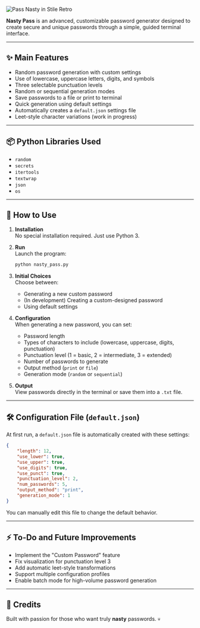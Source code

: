 ![Pass Nasty in Stile Retro](https://github.com/user-attachments/assets/430461e5-2360-4ae5-b5c9-dc4a4190a964)

**Nasty Pass** is an advanced, customizable password generator designed to create secure and unique passwords through a simple, guided terminal interface.

---

## ✨ Main Features

- Random password generation with custom settings
- Use of lowercase, uppercase letters, digits, and symbols
- Three selectable punctuation levels
- Random or sequential generation modes
- Save passwords to a file or print to terminal
- Quick generation using default settings
- Automatically creates a `default.json` settings file
- Leet-style character variations (work in progress)

---

## 📦 Python Libraries Used

- `random`
- `secrets`
- `itertools`
- `textwrap`
- `json`
- `os`

---

## 🚀 How to Use

1. **Installation**  
   No special installation required. Just use Python 3.

2. **Run**  
   Launch the program:
   ```bash
   python nasty_pass.py
   ```

3. **Initial Choices**  
   Choose between:
   - Generating a new custom password
   - (In development) Creating a custom-designed password
   - Using default settings

4. **Configuration**  
   When generating a new password, you can set:
   - Password length
   - Types of characters to include (lowercase, uppercase, digits, punctuation)
   - Punctuation level (1 = basic, 2 = intermediate, 3 = extended)
   - Number of passwords to generate
   - Output method (`print` or `file`)
   - Generation mode (`random` or `sequential`)

5. **Output**  
   View passwords directly in the terminal or save them into a `.txt` file.

---

## 🛠️ Configuration File (`default.json`)

At first run, a `default.json` file is automatically created with these settings:

```json
{
    "length": 12,
    "use_lower": true,
    "use_upper": true,
    "use_digits": true,
    "use_punct": true,
    "punctuation_level": 2,
    "num_passwords": 5,
    "output_method": "print",
    "generation_mode": 1
}
```

You can manually edit this file to change the default behavior.

---

## ⚡ To-Do and Future Improvements

- Implement the "Custom Password" feature
- Fix visualization for punctuation level 3
- Add automatic leet-style transformations
- Support multiple configuration profiles
- Enable batch mode for high-volume password generation

---

## 💋 Credits

Built with passion for those who want truly **nasty** passwords. 💀
